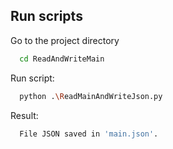## Run scripts
Go to the project directory

```bash
  cd ReadAndWriteMain
```

Run script:

```bash
  python .\ReadMainAndWriteJson.py
```

Result:

```bash
  File JSON saved in 'main.json'.
```